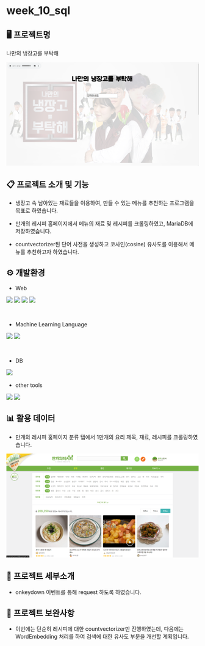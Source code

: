 # week_10_sql

## 🖥 프로젝트명
나만의 냉장고를 부탁해

![Alt text](./images/Untitled%20(1).png)

## 📋 프로젝트 소개 및 기능
- 냉장고 속 남아있는 재료들을 이용하여, 만들 수 있는 메뉴를 추천하는 프로그램을 목표로 하였습니다.

- 만개의 레시피 홈페이지에서 메뉴의 재료 및 레시피를 크롤링하였고, MariaDB에 저장하였습니다.

- countvectorizer된 단어 사전을 생성하고 코사인(cosine) 유사도를 이용해서 메뉴를 추천하고자 하였습니다.

## ⚙ 개발환경

- Web

<img src="https://img.shields.io/badge/HTML5-123452?style=for-the-badge&logo=HTML5&logoColor=white"> <img src="https://img.shields.io/badge/CSS3-EC407A?style=for-the-badge&logo=CSS3&logoColor=white"> <img src="https://img.shields.io/badge/JAVASCRIPT-EC47A?style=for-the-badge&logo=JAVASCRIPT&logoColor=white"> <img src="https://img.shields.io/badge/flask-570679?style=for-the-badge&logo=flask&logoColor=white"> 

<br>

- Machine Learning Language

<img src="https://img.shields.io/badge/Python-3776AB?style=for-the-badge&logo=Python&logoColor=white"> <img src="https://img.shields.io/badge/scikit_learn-F7931E?style=for-the-badge&logo=scikitlearn&logoColor=white"> 


<br>

- DB

<img src="https://img.shields.io/badge/MariaDB-003545?style=for-the-badge&logo=MariaDB&logoColor=white"> 

<br>

- other tools

<img src="https://img.shields.io/badge/Pandas-150458?style=for-the-badge&logo=Pandas&logoColor=white"> <img src="https://img.shields.io/badge/Numpy-013243?style=for-the-badge&logo=Numpy&logoColor=white"> 

## 📊 활용 데이터

- 만개의 레시피 홈페이지 분류 탭에서 1만개의 요리 제목, 재료, 레시피를 크롤링하였습니다.

![Alt text](./images/Untitled.png)



## 📌 프로젝트 세부소개

- onkeydown 이벤트를 통해 request 하도록 하였습니다.

## 🔨 프로젝트 보완사항

- 이번에는 단순히 레시피에 대한 countvectorizer만 진행하였는데, 다음에는 WordEmbedding 처리를 하여 검색에 대한 유사도 부분을 개선할 계획입니다.